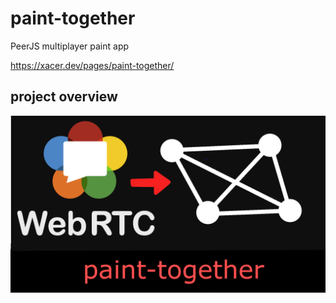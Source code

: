# paint-together
PeerJS multiplayer paint app

https://xacer.dev/pages/paint-together/

## project overview
[![image](thumbnail-2.png)](https://www.youtube.com/watch?v=KI4QiMy4Bfc)
